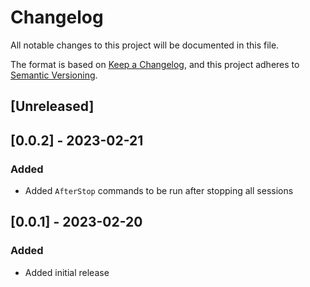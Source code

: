 # Changelog

All notable changes to this project will be documented in this file.

The format is based on [Keep a Changelog][keep-a-changelog], and this project
adheres to [Semantic Versioning][semver].

[keep-a-changelog]: https://keepachangelog.com/en/1.0.0/
[semver]: https://semver.org/spec/v2.0.0.html

## [Unreleased]

## [0.0.2] - 2023-02-21

### Added

- Added `AfterStop` commands to be run after stopping all sessions

## [0.0.1] - 2023-02-20

### Added

- Added initial release
